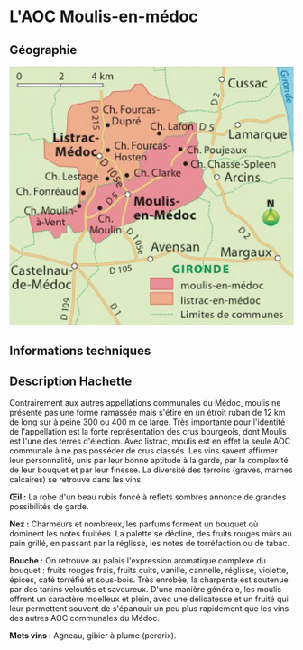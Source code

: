 # L'AOC Moulis-en-médoc

## Géographie

![Listrac_Moulis_Hachette](figures/Listrac_Moulis_Hachette.jpg)

## Informations techniques

## Description Hachette

Contrairement aux autres appellations communales du Médoc, moulis ne présente pas une forme ramassée mais s'étire en un étroit ruban de 12 km de long sur à peine 300 ou 400 m de large. Très importante pour l'identité de l'appellation est la forte représentation des crus bourgeois, dont Moulis est l'une des terres d'élection. Avec listrac, moulis est en effet la seule AOC communale à ne pas posséder de crus classés. Les vins savent affirmer leur personnalité, unis par leur bonne aptitude à la garde, par la complexité de leur bouquet et par leur finesse. La diversité des terroirs (graves, marnes calcaires) se retrouve dans les vins.

**Œil :** La robe d'un beau rubis foncé à reflets sombres annonce de grandes possibilités de garde.

**Nez :** Charmeurs et nombreux, les parfums forment un bouquet où dominent les notes fruitées. La palette se décline, des fruits rouges mûrs au pain grillé, en passant par la réglisse, les notes de torréfaction ou de tabac.

**Bouche :** On retrouve au palais l'expression aromatique complexe du bouquet : fruits rouges frais, fruits cuits, vanille, cannelle, réglisse, violette, épices, café torréfié et sous-bois. Très enrobée, la charpente est soutenue par des tanins veloutés et savoureux. D'une manière générale, les moulis offrent un caractère moelleux et plein, avec une délicatesse et un fruité qui leur permettent souvent de s'épanouir un peu plus rapidement que les vins des autres AOC communales du Médoc.

**Mets vins :** Agneau, gibier à plume (perdrix).